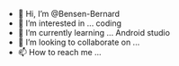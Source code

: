 - 👋 Hi, I’m @Bensen-Bernard
- 👀 I’m interested in ... coding
- 🌱 I’m currently learning ... Android studio
- 💞️ I’m looking to collaborate on ...
- 📫 How to reach me ...

<!---
Bensen-Bernard/Bensen-Bernard is a ✨ special ✨ repository because its `README.md` (this file) appears on your GitHub profile.
You can click the Preview link to take a look at your changes.
--->
